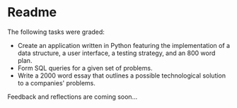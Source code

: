 # Readme

The following tasks were graded:

* Create an application written in Python featuring the implementation of a data structure, a user interface, a testing strategy, and an 800 word plan.
* Form SQL queries for a given set of problems.
* Write a 2000 word essay that outlines a possible technological solution to a companies' problems.

Feedback and reflections are coming soon...
